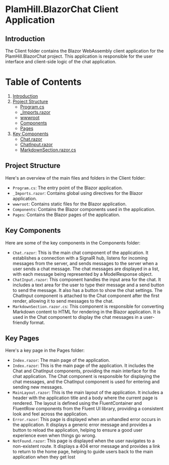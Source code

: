 # PlamHill.BlazorChat Client Application

## Introduction
The Client folder contains the Blazor WebAssembly client application for the PlamHill.BlazorChat project. This application is responsible for the user interface and client-side logic of the chat application.

# Table of Contents
1. [Introduction](#introduction)
2. [Project Structure](#project-structure)
    - [Program.cs](#programcs)
    - [_Imports.razor](#importsrazor)
    - [wwwroot](#wwwroot)
    - [Components](#components)
    - [Pages](#pages)
3. [Key Components](#key-components)
    - [Chat.razor](#chatrazor)
    - [ChatInput.razor](#chatinputrazor)
    - [MarkdownSection.razor.cs](#markdownsectionrazorcs)

## Project Structure
Here's an overview of the main files and folders in the Client folder:

- `Program.cs`: The entry point of the Blazor application.
- `_Imports.razor`: Contains global using directives for the Blazor application.
- `wwwroot`: Contains static files for the Blazor application.
- `Components`: Contains the Blazor components used in the application.
- `Pages`: Contains the Blazor pages of the application.

## Key Components
Here are some of the key components in the Components folder:

- `Chat.razor`: This is the main chat component of the application. It establishes a connection with a SignalR hub, listens for incoming messages from the server, and sends messages to the server when a user sends a chat message. The chat messages are displayed in a list, with each message being represented by a ModelResponse object.
- `ChatInput.razor`:  This component handles the input area for the chat. It includes a text area for the user to type their message and a send button to send the message. It also has a button to show the chat settings. The ChatInput component is attached to the Chat component after the first render, allowing it to send messages to the chat.
- `MarkdownSection.razor.cs`: This component is responsible for converting Markdown content to HTML for rendering in the Blazor application. It is used in the Chat component to display the chat messages in a user-friendly format.

## Key Pages
Here's a key page in the Pages folder:

- `Index.razor`: The main page of the application.
- `Index.razor`: This is the main page of the application. It includes the Chat and ChatInput components, providing the main interface for the chat application. The Chat component is responsible for displaying the chat messages, and the ChatInput component is used for entering and sending new messages.
- `MainLayout.razor`: This is the main layout of the application. It includes a header with the application title and a body where the current page is rendered. The layout is defined using the FluentContainer and FluentRow components from the Fluent UI library, providing a consistent look and feel across the application.
- `Error.razor`: This page is displayed when an unhandled error occurs in the application. It displays a generic error message and provides a button to reload the application, helping to ensure a good user experience even when things go wrong.
- `NotFound.razor`: This page is displayed when the user navigates to a non-existent route. It displays a 404 error message and provides a link to return to the home page, helping to guide users back to the main application when they get lost
